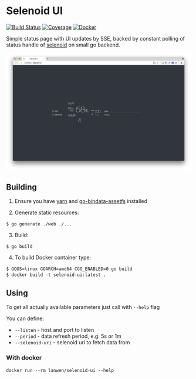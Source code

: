 # Selenoid UI
[![Build Status](https://travis-ci.org/aerokube/selenoid-ui.svg?branch=master)](https://travis-ci.org/aerokube/selenoid-ui)
[![Coverage](https://codecov.io/github/aerokube/selenoid-ui/coverage.svg)](https://codecov.io/gh/aerokube/selenoid-ui)
[![Docker](https://img.shields.io/badge/docker-aerokube%2Fselenoid--ui-blue.svg)](https://hub.docker.com/r/aerokube/selenoid-ui/)

Simple status page with UI updates by SSE,
backed by constant polling of status handle
of [selenoid](https://github.com/aandryashin/selenoid) on small go backend.

![status](docs/img/ui.png)

## Building

1) Ensure you have [yarn](https://github.com/yarnpkg/yarn) and [go-bindata-assetfs](https://github.com/elazarl/go-bindata-assetfs) installed

2) Generate static resources:
```
$ go generate ./web ./...
```
3) Build:
```
$ go build
```
4) To build Docker container type:
```
$ GOOS=linux GOARCH=amd64 CGO_ENABLED=0 go build
$ docker build -t selenoid-ui:latest .
```

## Using

To get all actually available parameters just call with `--help` flag

You can define:

- `--listen` - host and port to listen
- `--period` - data refresh period, e.g. 5s or 1m
- `--selenoid-uri` - selenoid uri to fetch data from

### With docker

```
docker run --rm lanwen/selenoid-ui --help
```
